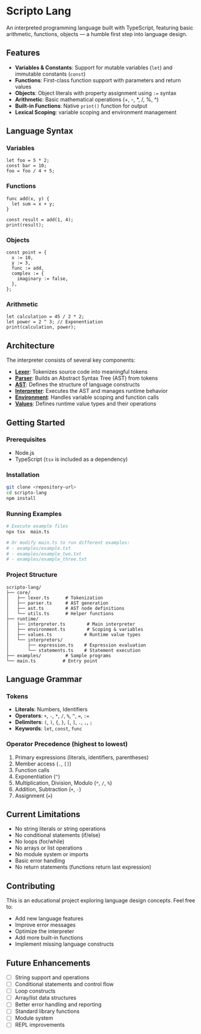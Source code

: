 # Scripto Lang

An interpreted programming language built with TypeScript, featuring basic arithmetic, functions, objects — a humble first step into language design.

## Features

- **Variables & Constants**: Support for mutable variables (`let`) and immutable constants (`const`)
- **Functions**: First-class function support with parameters and return values
- **Objects**: Object literals with property assignment using `:=` syntax
- **Arithmetic**: Basic mathematical operations (+, -, \*, /, %, ^)
- **Built-in Functions**: Native `print()` function for output
- **Lexical Scoping**: variable scoping and environment management

## Language Syntax

### Variables

```scripto
let foo = 5 * 2;
const bar = 10;
foo = foo / 4 + 5;
```

### Functions

```scripto
func add(x, y) {
  let sum = x + y;
}

const result = add(1, 4);
print(result);
```

### Objects

```scripto
const point = {
  x := 10,
  y := 3,
  func := add,
  complex := {
    imaginary := false,
  },
};
```

### Arithmetic

```scripto
let calculation = 45 / 2 * 2;
let power = 2 ^ 3; // Exponentiation
print(calculation, power);
```

## Architecture

The interpreter consists of several key components:

- **[Lexer](core/lexer.ts)**: Tokenizes source code into meaningful tokens
- **[Parser](core/parser.ts)**: Builds an Abstract Syntax Tree (AST) from tokens
- **[AST](core/ast.ts)**: Defines the structure of language constructs
- **[Interpreter](runtime/interpreter.ts)**: Executes the AST and manages runtime behavior
- **[Environment](runtime/environment.ts)**: Handles variable scoping and function calls
- **[Values](runtime/values.ts)**: Defines runtime value types and their operations

## Getting Started

### Prerequisites

- Node.js
- TypeScript (`tsx` is included as a dependency)

### Installation

```bash
git clone <repository-url>
cd scripto-lang
npm install
```

### Running Examples

```bash
# Execute example files
npx tsx  main.ts

# Or modify main.ts to run different examples:
# - examples/example.txt
# - examples/example_two.txt
# - examples/example_three.txt
```

### Project Structure

```
scripto-lang/
├── core/
│   ├── lexer.ts      # Tokenization
│   ├── parser.ts     # AST generation
│   ├── ast.ts        # AST node definitions
│   └── utils.ts      # Helper functions
├── runtime/
│   ├── interpreter.ts        # Main interpreter
│   ├── environment.ts        # Scoping & variables
│   ├── values.ts            # Runtime value types
│   └── interpreters/
│       ├── expression.ts    # Expression evaluation
│       └── statements.ts    # Statement execution
├── examples/         # Sample programs
└── main.ts          # Entry point
```

## Language Grammar

### Tokens

- **Literals**: Numbers, Identifiers
- **Operators**: `+`, `-`, `*`, `/`, `%`, `^`, `=`, `:=`
- **Delimiters**: `(`, `)`, `{`, `}`, `[`, `]`, `.`, `,`, `;`
- **Keywords**: `let`, `const`, `func`

### Operator Precedence (highest to lowest)

1. Primary expressions (literals, identifiers, parentheses)
2. Member access (`.`, `[]`)
3. Function calls
4. Exponentiation (`^`)
5. Multiplication, Division, Modulo (`*`, `/`, `%`)
6. Addition, Subtraction (`+`, `-`)
7. Assignment (`=`)

## Current Limitations

- No string literals or string operations
- No conditional statements (if/else)
- No loops (for/while)
- No arrays or list operations
- No module system or imports
- Basic error handling
- No return statements (functions return last expression)

## Contributing

This is an educational project exploring language design concepts. Feel free to:

- Add new language features
- Improve error messages
- Optimize the interpreter
- Add more built-in functions
- Implement missing language constructs

## Future Enhancements

- [ ] String support and operations
- [ ] Conditional statements and control flow
- [ ] Loop constructs
- [ ] Array/list data structures
- [ ] Better error handling and reporting
- [ ] Standard library functions
- [ ] Module system
- [ ] REPL improvements
